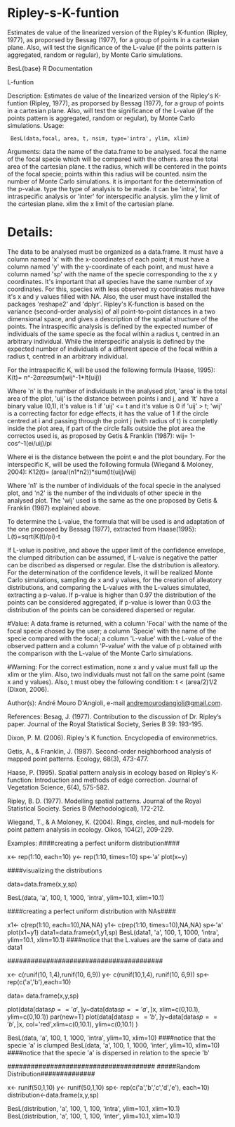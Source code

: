# Ripley-s-K-funtion
Estimates de value of the linearized version of the Ripley's K-funtion (Ripley, 1977), as proporsed by Bessag (1977), for a group of points in a cartesian plane. Also, will test the significance of the L-value (if the points pattern is aggregated, random or regular), by Monte Carlo simulations.

BesL{base}                							R Documentation

L-funtion

Description:
Estimates de value of the linearized version of the Ripley's K-funtion (Ripley, 1977), as proporsed by Bessag (1977), for a group of points in a cartesian plane. Also, will test the significance of the L-value (if the points pattern is aggregated, random or regular), by Monte Carlo simulations.
Usage:

     BesL(data,focal, area, t, nsim, type='intra', ylim, xlim)

Arguments:
data		the name of the data.frame to be analysed.
focal	the name of the focal specie which will be compared with the others.
area		the total area of the cartesian plane.
t		the radius, which will be centered in the points of the focal specie; points within this radius will be counted.
nsim		the number of Monte Carlo simulations. it is important for the determination of the p-value.
type		the type of analysis to be made. it can be 'intra', for intraspecific analysis or 'inter' for interspecific analysis.
ylim		the y limit of the cartesian plane.
xlim		the x limit of the cartesian plane.

# Details:
The data to be analysed must be organized as a data.frame. It must have a column named 'x' with the x-coordinates of each point; it must have a column named 'y' with the y-coordinate of each point, and must have a column named 'sp' with the name of the specie corresponding to the x y coordinates.
It's important that all species have the same number of xy coordinates. For this, species with less observed xy coordinates must have it's x and y values filled with NA.
Also, the user must have installed the packages 'reshape2' and 'dplyr'.
Ripley's K-function is based on the variance (second-order analysis) of all point-to-point distances in a two dimensional space, and gives a description of the spatial structure of the points. The intraspecific analysis is defined by the expected number of individuals of the same specie as the focal within a radius t, centred in an arbitrary individual. While the interspecific analysis is defined by the expected number of individuals of a different specie of the focal within a radius t, centred in an arbitrary individual.

For the intraspecific K, will be used the following formula (Haase, 1995):
     K(t)= n^-2*area*sum(wij^-1*It(uij))

Where 'n' is the number of individuals in the analysed plot, 'area' is the total area of the plot, 'uij' is the distance between points i and j, and 'It' have a binary value (0,1), it's value is 1 if 'uij' <= t and it's value is 0 if 'uij' > t; 'wij' is a correcting factor for edge effects, it has the value of 1 if the circle centred at i and passing through the point j (with radius of t) is completly inside the plot area, if part of the circle falls outside the plot area the correctos used is, as proposed by Getis & Franklin (1987):
     wij= 1-cos^-1(ei/uij)/pi
     
Where ei is the distance between the point e and the plot boundary.
For the interspecific K, will be used the following formula (Wiegand & Moloney, 2004):
     K12(t)= (area/(n1*n2))*sum(It(uij)/wij)
     
Where 'n1' is the number of individuals of the focal specie in the analysed plot, and 'n2' is the number of the individuals of other specie in the analysed plot. The 'wij' used is the same as the one proposed by Getis & Franklin (1987) explained above.

To determine the L-value, the formula that will be used is and adaptation of the one proposed by Bessag (1977), extracted from Haase(1995):
     L(t)=sqrt(K(t)/pi)-t
     
If L-value is positive, and above the upper limit of the confidence envelope, the clumped ditribution can be assumed, if L-value is negative the patter can be discribed as dispersed or regular. Else the distribution is alleatory.
For the determination of the confidence levels, it will be realized Monte Carlo simulations, sampling de x and y values, for the creation of alleatory distributions, and comparing the L-values with the L-values simulated, extracting a p-value. If p-value is higher than 0.97 the distribution of the points can be considered aggregated, if p-value is lower than 0.03 the distribution of the points can be considered dispersed or regular.

#Value:
A data.frame is returned, with a column 'Focal' with the name of the focal specie chosed by the user; a column 'Specie'  with the name of the specie compared with the focal; a column 'L-value' with the L-value of the observed pattern and a column 'P-value' with the value of p obtained with the comparison with the L-value of the Monte Carlo simulations.

#Warning:
For the correct estimation, none x and y value must fall up the xlim or the ylim. Also, two individuals must not fall on the same point (same x and y values). Also, t must obey the following condition: t < (area/2)1/2 (Dixon, 2006).
   
Author(s):
André Mouro D'Angioli, e-mail andremourodangioli@gmail.com.

References:
Besag, J. (1977). Contribution to the discussion of Dr. Ripley’s paper. Journal of the Royal Statistical Society, Series B 39: 193-195.

Dixon, P. M. (2006). Ripley's K function. Encyclopedia of environmetrics.

Getis, A., & Franklin, J. (1987). Second-order neighborhood analysis of mapped point patterns. Ecology, 68(3), 473-477.

Haase, P. (1995). Spatial pattern analysis in ecology based on Ripley's K‐function: Introduction and methods of edge correction. Journal of Vegetation Science, 6(4), 575-582.

Ripley, B. D. (1977). Modelling spatial patterns. Journal of the Royal Statistical Society. Series B (Methodological), 172-212.

Wiegand, T., & A Moloney, K. (2004). Rings, circles, and null‐models for point pattern analysis in ecology. Oikos, 104(2), 209-229.

Examples:
####creating a perfect uniform distribution####

x<- rep(1:10, each=10) 
y<- rep(1:10, times=10)
sp<-'a'
plot(x~y)  

####visualizing the distributions

data=data.frame(x,y,sp)

BesL(data, 'a', 100, 1, 1000, 'intra', ylim=10.1, xlim=10.1)

####creating a perfect uniform distribution with NAs####

x1<- c(rep(1:10, each=10),NA,NA)
y1<- c(rep(1:10, times=10),NA,NA)
sp<-'a'
plot(x1~y1)
data1=data.frame(x1,y1,sp)
BesL(data1, 'a', 100, 1, 1000, 'intra', ylim=10.1, xlim=10.1) ####notice that the L.values are the same of data and data1

########################################

x<- c(runif(10, 1,4),runif(10, 6,9))
y<- c(runif(10,1,4), runif(10, 6,9))
sp<-rep(c('a','b'),each=10)

data= data.frame(x,y,sp)

plot(data[data$sp=='a',]$y~data[data$sp=='a',]$x, xlim=c(0,10.1), ylim=c(0,10.1))
par(new=T)
plot(data[data$sp=='b',]$y~data[data$sp=='b',]$x, col='red',xlim=c(0,10.1), ylim=c(0,10.1) )

BesL(data, 'a', 100, 1, 1000, 'intra', ylim=10, xlim=10) ####notice that the specie 'a' is clumped
BesL(data, 'a', 100, 1, 1000, 'inter', ylim=10, xlim=10) ####notice that the specie 'a' is dispersed in relation to the specie 'b'

######################################
#####Random Distribution##############

x<- runif(50,1,10)
y<- runif(50,1,10)
sp<- rep(c('a','b','c','d','e'), each=10)
distribution<-data.frame(x,y,sp)

BesL(distribution, 'a', 100, 1, 100, 'intra', ylim=10.1, xlim=10.1)
BesL(distribution, 'a', 100, 1, 100, 'inter', ylim=10.1, xlim=10.1)
